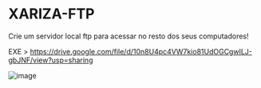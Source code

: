 # XARIZA-FTP
Crie um servidor local ftp para acessar no resto dos seus computadores! 

EXE > https://drive.google.com/file/d/10n8U4pc4VW7kio81UdOGCgwILJ-gbJNF/view?usp=sharing

![image](https://github.com/user-attachments/assets/cb113159-4c46-4652-b13d-245258324258)


